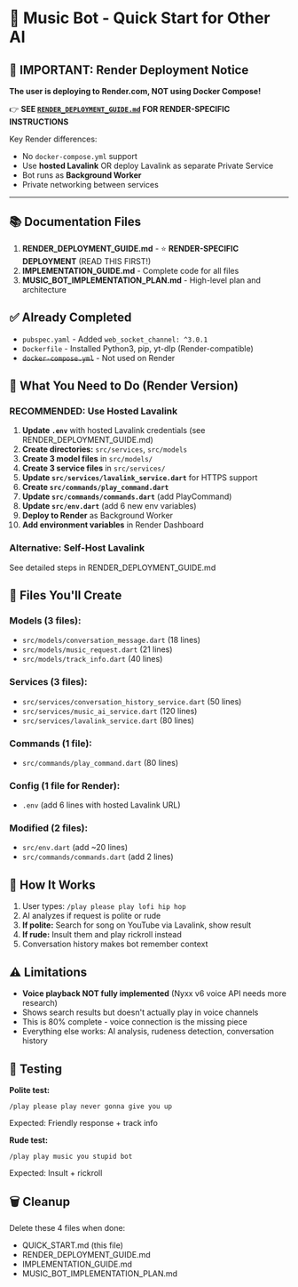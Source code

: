 # 🎵 Music Bot - Quick Start for Other AI

## 🚨 IMPORTANT: Render Deployment Notice

**The user is deploying to Render.com, NOT using Docker Compose!**

👉 **SEE [`RENDER_DEPLOYMENT_GUIDE.md`](RENDER_DEPLOYMENT_GUIDE.md) FOR RENDER-SPECIFIC INSTRUCTIONS**

Key Render differences:

- No `docker-compose.yml` support
- Use **hosted Lavalink** OR deploy Lavalink as separate Private Service
- Bot runs as **Background Worker**
- Private networking between services

---

## 📚 Documentation Files

1. **RENDER_DEPLOYMENT_GUIDE.md** - ⭐ **RENDER-SPECIFIC DEPLOYMENT** (READ THIS FIRST!)
2. **IMPLEMENTATION_GUIDE.md** - Complete code for all files
3. **MUSIC_BOT_IMPLEMENTATION_PLAN.md** - High-level plan and architecture

## ✅ Already Completed

- `pubspec.yaml` - Added `web_socket_channel: ^3.0.1`
- `Dockerfile` - Installed Python3, pip, yt-dlp (Render-compatible)
- ~~`docker-compose.yml`~~ - Not used on Render

## 🚀 What You Need to Do (Render Version)

### **RECOMMENDED: Use Hosted Lavalink**

1. **Update `.env`** with hosted Lavalink credentials (see RENDER_DEPLOYMENT_GUIDE.md)
2. **Create directories:** `src/services`, `src/models`
3. **Create 3 model files** in `src/models/`
4. **Create 3 service files** in `src/services/`
5. **Update `src/services/lavalink_service.dart`** for HTTPS support
6. **Create `src/commands/play_command.dart`**
7. **Update `src/commands/commands.dart`** (add PlayCommand)
8. **Update `src/env.dart`** (add 6 new env variables)
9. **Deploy to Render** as Background Worker
10. **Add environment variables** in Render Dashboard

### Alternative: Self-Host Lavalink

See detailed steps in RENDER_DEPLOYMENT_GUIDE.md

## 📁 Files You'll Create

### Models (3 files):

- `src/models/conversation_message.dart` (18 lines)
- `src/models/music_request.dart` (21 lines)
- `src/models/track_info.dart` (40 lines)

### Services (3 files):

- `src/services/conversation_history_service.dart` (50 lines)
- `src/services/music_ai_service.dart` (120 lines)
- `src/services/lavalink_service.dart` (80 lines)

### Commands (1 file):

- `src/commands/play_command.dart` (80 lines)

### Config (1 file for Render):

- `.env` (add 6 lines with hosted Lavalink URL)

### Modified (2 files):

- `src/env.dart` (add ~20 lines)
- `src/commands/commands.dart` (add 2 lines)

## 🎯 How It Works

1. User types: `/play please play lofi hip hop`
2. AI analyzes if request is polite or rude
3. **If polite:** Search for song on YouTube via Lavalink, show result
4. **If rude:** Insult them and play rickroll instead
5. Conversation history makes bot remember context

## ⚠️ Limitations

- **Voice playback NOT fully implemented** (Nyxx v6 voice API needs more research)
- Shows search results but doesn't actually play in voice channels
- This is 80% complete - voice connection is the missing piece
- Everything else works: AI analysis, rudeness detection, conversation history

## 🧪 Testing

**Polite test:**

```
/play please play never gonna give you up
```

Expected: Friendly response + track info

**Rude test:**

```
/play play music you stupid bot
```

Expected: Insult + rickroll

## 🗑️ Cleanup

Delete these 4 files when done:

- QUICK_START.md (this file)
- RENDER_DEPLOYMENT_GUIDE.md
- IMPLEMENTATION_GUIDE.md
- MUSIC_BOT_IMPLEMENTATION_PLAN.md
